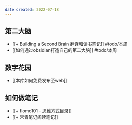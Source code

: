 ```yaml
---
date created: 2022-07-18
---
```


## 第二大脑

- [[+ Building a Second Brain 翻译和读书笔记]] #todo/本周 
- [[如何通过obsidian打造自己的第二大脑]] #todo/本周 

## 数字花园

- [[本库如何免费发布至web]]

## 如何做笔记

- [[+ flomo101 - 思维方式目录]]
- [[+ 常青笔记阅读笔记]]

